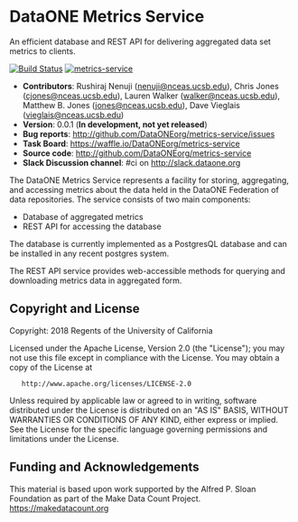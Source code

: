 # DataONE Metrics Service
An efficient database and REST API for delivering aggregated data set metrics to clients.

[![Build Status](https://travis-ci.org/DataONEorg/metrics-service.svg)](https://travis-ci.org/DataONEorg/metrics-service)
[![metrics-service](https://img.shields.io/badge/metrics--service-0.0.1-blue.svg)](http://github.com/DataONEorg/metrics-service)

- **Contributors**: Rushiraj Nenuji (nenuji@nceas.ucsb.edu), Chris Jones (cjones@nceas.ucsb.edu), Lauren Walker (walker@nceas.ucsb.edu), Matthew B. Jones (jones@nceas.ucsb.edu), Dave Vieglais (vieglais@nceas.ucsb.edu)
- **Version**: 0.0.1 (**In development, not yet released**)
- **Bug reports**: http://github.com/DataONEorg/metrics-service/issues
- **Task Board**: https://waffle.io/DataONEorg/metrics-service
- **Source code**: http://github.com/DataONEorg/metrics-service
- **Slack Discussion channel**: #ci on http://slack.dataone.org

The DataONE Metrics Service represents a facility for storing, aggregating,
and accessing metrics about the data held in the DataONE Federation of data
repositories.  The service consists of two main components:

- Database of aggregated metrics
- REST API for accessing the database

The database is currently implemented as a PostgresQL database and can
be installed in any recent postgres system.

The REST API service provides web-accessible methods for querying and downloading
metrics data in aggregated form.

## Copyright and License
Copyright: 2018 Regents of the University of California

Licensed under the Apache License, Version 2.0 (the "License");
you may not use this file except in compliance with the License.
You may obtain a copy of the License at

       http://www.apache.org/licenses/LICENSE-2.0

Unless required by applicable law or agreed to in writing, software
distributed under the License is distributed on an "AS IS" BASIS,
WITHOUT WARRANTIES OR CONDITIONS OF ANY KIND, either express or implied.
See the License for the specific language governing permissions and
limitations under the License.

## Funding and Acknowledgements

This material is based upon work supported by the Alfred P. Sloan Foundation
as part of the Make Data Count Project. https://makedatacount.org

